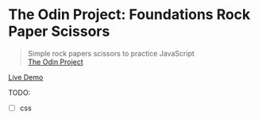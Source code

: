 # The Odin Project: Foundations Rock Paper Scissors

> Simple rock papers scissors to practice JavaScript  
[The Odin Project](https://www.theodinproject.com/lessons/foundations-rock-paper-scissors)

[Live Demo](https://filipecabral97.github.io/foundations-rock-paper-scissors/) 

TODO:
- [ ] css
